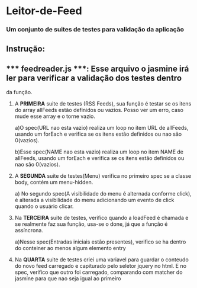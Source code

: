# Leitor-de-Feed
### Um conjunto de suites de testes para validação da aplicação
## Instrução:

 ## *** feedreader.js ***: Esse arquivo o jasmine irá ler para verificar a validação dos testes dentro
da função.

1) A **PRIMEIRA** suite de testes (RSS Feeds), sua função é testar se os itens do array allFeeds estão definidos ou vazios.
 Posso ver um erro, caso mude esse array e o torne vazio.

   a)O spec(URL nao esta vazio) realiza um loop no item URL de allFeeds, usando um forEach e verifica se os itens 
   estão definidos ou nao são 0(vazios).

   b)Esse spec(NAME nao esta vazio) realiza um loop no item NAME de allFeeds, usando um forEach e verifica se os itens
   estão definidos ou nao são 0(vazios).

2) A **SEGUNDA** suite de testes(Menu) verifica no primeiro spec se a classe body, contém um menu-hidden.

   a) No segundo spec(A visibilidade do menu é alternada conforme click), é alterada a visibilidade do menu 
   adicionando um evento de click quando o usuário clicar.

3) Na **TERCEIRA** suite de testes, verifico quando a loadFeed é chamada e se realmente faz sua função, 
usa-se o done, já que a função é assíncrona.

   a)Nesse spec(Entradas iniciais estão presentes), verifico se ha dentro do conteiner
   ao menos algum elemento entry

4) Na **QUARTA** suite de testes criei uma variavel para guardar o conteudo do novo feed carregado 
e capiturado pelo seletor jquery no html. E no spec, verifico que outro foi carregado, comparando
com matcher do jasmine para que nao seja igual ao primeiro
